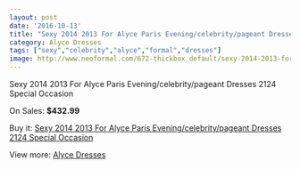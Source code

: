 ```yaml
---
layout: post
date: '2016-10-13'
title: "Sexy 2014 2013 For Alyce Paris Evening/celebrity/pageant Dresses 2124 Special Occasion"
category: Alyce Dresses
tags: ["sexy","celebrity","alyce","formal","dresses"]
image: http://www.neoformal.com/672-thickbox_default/sexy-2014-2013-for-alyce-paris-evening-celebrity-pageant-dresses-2124-special-occasion.jpg
---
```

Sexy 2014 2013 For Alyce Paris Evening/celebrity/pageant Dresses 2124 Special Occasion

On Sales: **$432.99**
<a href="https://www.neoformal.com/en/alyce-dresses/239-sexy-2014-2013-for-alyce-paris-evening-celebrity-pageant-dresses-2124-special-occasion.html"><amp-img layout="responsive" width="600" height="600" src="//www.neoformal.com/672-thickbox_default/sexy-2014-2013-for-alyce-paris-evening-celebrity-pageant-dresses-2124-special-occasion.jpg" alt="Sexy 2014 2013 For Alyce Paris Evening/celebrity/pageant Dresses 2124 Special Occasion 0" /></a>
<a href="https://www.neoformal.com/en/alyce-dresses/239-sexy-2014-2013-for-alyce-paris-evening-celebrity-pageant-dresses-2124-special-occasion.html"><amp-img layout="responsive" width="600" height="600" src="//www.neoformal.com/673-thickbox_default/sexy-2014-2013-for-alyce-paris-evening-celebrity-pageant-dresses-2124-special-occasion.jpg" alt="Sexy 2014 2013 For Alyce Paris Evening/celebrity/pageant Dresses 2124 Special Occasion 1" /></a>

Buy it: [Sexy 2014 2013 For Alyce Paris Evening/celebrity/pageant Dresses 2124 Special Occasion](https://www.neoformal.com/en/alyce-dresses/239-sexy-2014-2013-for-alyce-paris-evening-celebrity-pageant-dresses-2124-special-occasion.html "Sexy 2014 2013 For Alyce Paris Evening/celebrity/pageant Dresses 2124 Special Occasion")

View more: [Alyce Dresses](https://www.neoformal.com/en/3-alyce-dresses "Alyce Dresses")